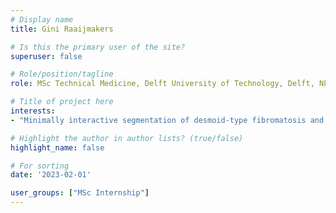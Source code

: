 ```yaml
---
# Display name
title: Gini Raaijmakers

# Is this the primary user of the site?
superuser: false

# Role/position/tagline
role: MSc Technical Medicine, Delft University of Technology, Delft, NL (2023)

# Title of project here
interests:
- "Minimally interactive segmentation of desmoid-type fibromatosis and desmoid-like tumors using multi-modality MR imaging."

# Highlight the author in author lists? (true/false)
highlight_name: false

# For sorting
date: '2023-02-01'

user_groups: ["MSc Internship"]
---
```

